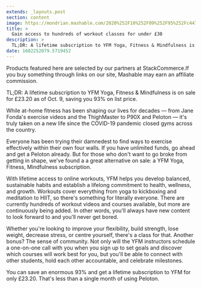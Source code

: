 ```yaml
--- 
extends: _layouts.post 
section: content 
image: https://mondrian.mashable.com/2020%252F10%252F09%252F95%252Fc447478c51244a9da456e5ebf84fdf68.32470.jpg%252F1200x630.jpg?signature=7UmO6PYSOQ6wuP2VtjmlaQrMZxM= 
title: > 
  Gain access to hundreds of workout classes for under £30 
description: > 
  TL;DR: A lifetime subscription to YFM Yoga, Fitness & Mindfulness is on sale for £23.20 as of Oct. 9, saving you 93% on list price.But for those who don't want to go broke from getting in shape, we've found a a great alternative on sale: a YFM Yoga, Fitness, Mindfulness subscription.With lifetime access to online workouts, YFM helps you develop balanced, sustainable habits and establish a lifelong commitment to health, wellness, and growth.There are currently hundreds of workout videos and courses available, but more are continuously being added.You can save an enormous 93% and get a lifetime subscription to YFM for only £23.20. 
date: 1602252079.5719452 
--- 
```

Products featured here are selected by our partners at StackCommerce.If you buy something through links on our site, Mashable may earn an affiliate commission.

TL;DR: A lifetime subscription to YFM Yoga, Fitness & Mindfulness is on sale for £23.20 as of Oct. 9, saving you 93% on list price.

While at-home fitness has been shaping our lives for decades — from Jane Fonda's exercise videos and the ThighMaster to P90X and Peloton — it's truly taken on a new life since the COVID-19 pandemic closed gyms across the country.

Everyone has been trying their damnedest to find ways to exercise effectively within their own four walls. If you have unlimited funds, go ahead and get a Peloton already. But for those who don't want to go broke from getting in shape, we've found a a great alternative on sale: a YFM Yoga, Fitness, Mindfulness subscription.

With lifetime access to online workouts, YFM helps you develop balanced, sustainable habits and establish a lifelong commitment to health, wellness, and growth. Workouts cover everything from yoga to kickboxing and meditation to HIIT, so there's something for literally everyone. There are currently hundreds of workout videos and courses available, but more are continuously being added. In other words, you'll always have new content to look forward to and you'll never get bored.

Whether you're looking to improve your flexibility, build strength, lose weight, decrease stress, or centre yourself, there's a class for that. Another bonus? The sense of community. Not only will the YFM instructors schedule a one-on-one call with you when you sign up to set goals and discover which courses will work best for you, but you'll be able to connect with other students, hold each other accountable, and celebrate milestones.

You can save an enormous 93% and get a lifetime subscription to YFM for only £23.20. That's less than a single month of using Peloton.